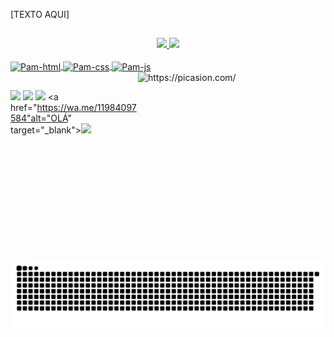 [TEXTO AQUI]
##

<div align="center">
  <a href="https://github.com/pamlotusia">
  <img height="180em" src="https://github-readme-stats.vercel.app/api?username=pamlotusia&show_icons=true&theme=tokyonight&include_all_commits=true&count_private=true"/>
  <img height="180em" src="https://github-readme-stats.vercel.app/api/top-langs/?username=pamlotusia&layout=compact&langs_count=7&theme=tokyonight"/>
</div>
<div style="display: inline_block"><br>
<img src="https://cdn.jsdelivr.net/gh/devicons/devicon/icons/html5/html5-original.svg" align="center" alt="Pam-html" height="50" width="60"  />
<img src="https://cdn.jsdelivr.net/gh/devicons/devicon/icons/css3/css3-original.svg" align="center" alt="Pam-css" height="50" width="60" />
<img src="https://cdn.jsdelivr.net/gh/devicons/devicon/icons/javascript/javascript-original.svg"  align="center" alt="Pam-js" height="50" width="60"  />
<a href="https://picasion.com/"><img src="https://i.picasion.com/pic91/459bbea550fbf98c2c13e9f310726c31.gif" width="300" height="300" border="0"  align="right" alt="https://picasion.com/" /></a>
</div>

##


 <a href="https://www.linkedin.com/in/pamleajlima" target="_blank"><img src="https://img.shields.io/badge/-LinkedIn-%230077B5?style=for-the-badge&logo=linkedin&logoColor=white" target="_blank"></a> 
 <a href = "mailto:pamela.jesus.lima@gmail.com" target="_blank"><img src="https://img.shields.io/badge/Gmail-D14836?style=for-the-badge&logo=gmail&logoColor=white" target="_blank"></a>
 <a href="https://instagram.com/pam.lotusia" target="_blank"><img  src="https://img.shields.io/badge/-Instagram-%23E4405F?style=for-the-badge&logo=instagram&logoColor=white" target="_blank"></a>
 <a href="https://wa.me/11984097584"alt="OLÁ" target="_blank"><img src="https://img.shields.io/badge/WhatsApp-25D366?style=for-the-badge&logo=whatsapp&logoColor=white" target="_blank"></a> 
</div>

   ![Snake animation](https://github.com/pamlotusia/pamlotusia/blob/output/github-contribution-grid-snake.svg)

